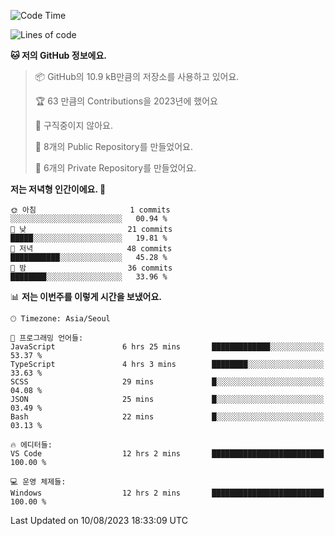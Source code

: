   <!--START_SECTION:waka-->
![Code Time](http://img.shields.io/badge/Code%20Time-181%20hrs%2023%20mins-blue)

![Lines of code](https://img.shields.io/badge/%EC%A0%80%EB%8A%94%20%EC%97%AC%ED%83%9C%EA%B9%8C%EC%A7%80%20-84.9%20thousand%20%EC%A4%84%EC%9D%98%20%EC%BD%94%EB%93%9C%EB%A5%BC%20%EC%9E%91%EC%84%B1%ED%96%88%EC%96%B4%EC%9A%94.-blue)

**🐱 저의 GitHub 정보에요.** 

> 📦 GitHub의 10.9 kB만큼의 저장소를 사용하고 있어요. 
 > 
> 🏆 63 만큼의 Contributions을 2023년에 했어요
 > 
> 🚫 구직중이지 않아요.
 > 
> 📜 8개의 Public Repository를 만들었어요. 
 > 
> 🔑 6개의 Private Repository를 만들었어요. 
 > 
**저는 저녁형 인간이에요. 🦉** 

```text
🌞 아침                     1 commits           ░░░░░░░░░░░░░░░░░░░░░░░░░   00.94 % 
🌆 낮　                     21 commits          █████░░░░░░░░░░░░░░░░░░░░   19.81 % 
🌃 저녁                     48 commits          ███████████░░░░░░░░░░░░░░   45.28 % 
🌙 밤　                     36 commits          ████████░░░░░░░░░░░░░░░░░   33.96 % 
```


📊 **저는 이번주를 이렇게 시간을 보냈어요.** 

```text
🕑︎ Timezone: Asia/Seoul

💬 프로그래밍 언어들: 
JavaScript               6 hrs 25 mins       █████████████░░░░░░░░░░░░   53.37 % 
TypeScript               4 hrs 3 mins        ████████░░░░░░░░░░░░░░░░░   33.63 % 
SCSS                     29 mins             █░░░░░░░░░░░░░░░░░░░░░░░░   04.08 % 
JSON                     25 mins             █░░░░░░░░░░░░░░░░░░░░░░░░   03.49 % 
Bash                     22 mins             █░░░░░░░░░░░░░░░░░░░░░░░░   03.13 % 

🔥 에디터들: 
VS Code                  12 hrs 2 mins       █████████████████████████   100.00 % 

💻 운영 체제들: 
Windows                  12 hrs 2 mins       █████████████████████████   100.00 % 
```


 Last Updated on 10/08/2023 18:33:09 UTC
<!--END_SECTION:waka-->
